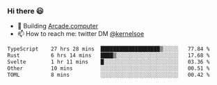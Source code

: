 ### Hi there 😃

- 🔨 Building [Arcade.computer](https://arcade.computer)
- 📫 How to reach me: twitter DM [@kernelsoe](https://twitter.com/kernelsoe)

<!--START_SECTION:waka-->

```txt
TypeScript    27 hrs 28 mins  ███████████████████▒░░░░░   77.84 %
Rust          6 hrs 14 mins   ████▒░░░░░░░░░░░░░░░░░░░░   17.68 %
Svelte        1 hr 11 mins    █░░░░░░░░░░░░░░░░░░░░░░░░   03.36 %
Other         10 mins         ░░░░░░░░░░░░░░░░░░░░░░░░░   00.51 %
TOML          8 mins          ░░░░░░░░░░░░░░░░░░░░░░░░░   00.42 %
```

<!--END_SECTION:waka-->
